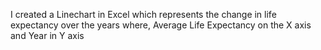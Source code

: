 I created a Linechart in Excel which represents the change in life expectancy over the years where,
Average Life Expectancy on the X axis and Year in Y axis
